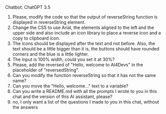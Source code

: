 Chatbot: ChatGPT 3.5

1. Please, modify the code so that the output of reverseString function is displayed in reverseString element.
2. Change the CSS to use Arial, the elements aligned to the left and the upper side and also include an icon library to place a reverse icon and a copy to clipboard icon.
3. The icons should be displayed after the text and not before. Also, the text should be a little bigger than it is, the buttons should have rounded corners and the blue is a little lighter.
4. The input is 100% width, could you set it at 30%?
5. Please, add the reversed of "Hello, welcome to AI4Devs" in the placeholder of "reversedString".
6. Can you modify the function reverseString so that it has not the same name?
7. Can you move the "Hello, welcome..." text to a variable?
8. Can you write a README.md with all the prompts I wrote to you in this chat and the version of this AI assistant, please?
9. no, I only want a list of the questions I made to you in this chat, without the answers

